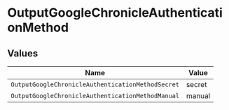 # OutputGoogleChronicleAuthenticationMethod


## Values

| Name                                              | Value                                             |
| ------------------------------------------------- | ------------------------------------------------- |
| `OutputGoogleChronicleAuthenticationMethodSecret` | secret                                            |
| `OutputGoogleChronicleAuthenticationMethodManual` | manual                                            |